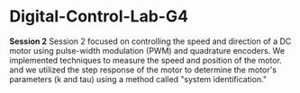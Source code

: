 # Digital-Control-Lab-G4

**Session 2**
Session 2 focused on controlling the speed and direction of a DC motor using pulse-width modulation (PWM) and
        quadrature encoders. We implemented techniques to measure the speed and position of the motor. and  we utilized the step response of the motor to determine the motor's parameters (k and tau) using a
        method called "system identification."
